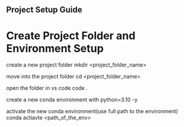 ## Project Setup Guide

# Create Project Folder and Environment Setup

create a new project folder
mkdir <project_folder_name>

move into the project folder
cd <project_folder_name>

open the folder in vs code
code .

create a new conda environment with python=3.10 -y

activate the new conda environment(use full path to the environment)
conda actiavte <path_of_the_env>


